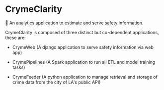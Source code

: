 # CrymeClarity
🚓 An analytics application to estimate and serve safety information.

CrymeClarity is composed of three distinct but co-dependent applications, these are:
  - CrymeWeb (A django application to serve safety information via web app)
  
  - CrymePipelines (A Spark application to run all ETL and model training tasks)
  
  - CrymeFeeder (A python application to manage retrieval and storage of crime data from the city of LA's public API)
  
